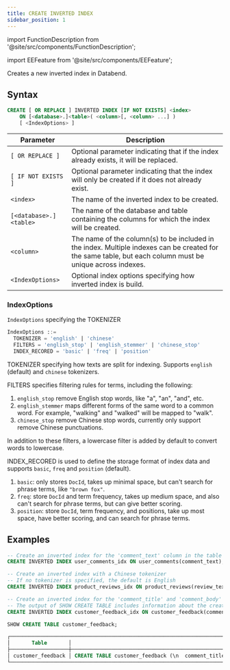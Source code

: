 ```yaml
---
title: CREATE INVERTED INDEX
sidebar_position: 1
---
```


import FunctionDescription from '@site/src/components/FunctionDescription';

<FunctionDescription description="Introduced or updated: v1.2.405"/>

import EEFeature from '@site/src/components/EEFeature';

<EEFeature featureName='INVERTED INDEX'/>

Creates a new inverted index in Databend.

## Syntax

```sql
CREATE [ OR REPLACE ] INVERTED INDEX [IF NOT EXISTS] <index>
    ON [<database>.]<table>( <column>[, <column> ...] )
    [ <IndexOptions> ]
```

| Parameter              | Description                                                                                                                                               |
|------------------------|-----------------------------------------------------------------------------------------------------------------------------------------------------------|
| `[ OR REPLACE ]`       | Optional parameter indicating that if the index already exists, it will be replaced.                                                                      |
| `[ IF NOT EXISTS ]`    | Optional parameter indicating that the index will only be created if it does not already exist.                                                           |
| `<index>`              | The name of the inverted index to be created.                                                                                                             |
| `[<database>.]<table>` | The name of the database and table containing the columns for which the index will be created.                                                            |
| `<column>`             | The name of the column(s) to be included in the index. Multiple indexes can be created for the same table, but each column must be unique across indexes. |
| `<IndexOptions>`       | Optional index options specifying how inverted index is build.                                                                                            |

### IndexOptions

`IndexOptions` specifying the TOKENIZER

```sql
IndexOptions ::=
  TOKENIZER = 'english' | 'chinese'
  FILTERS = 'english_stop' | 'english_stemmer' | 'chinese_stop'
  INDEX_RECORED = 'basic' | 'freq' | 'position'
```

TOKENIZER specifying how texts are split for indexing. Supports `english` (default) and `chinese` tokenizers.

FILTERS specifies filtering rules for terms, including the following:

1. `english_stop` remove English stop words, like "a", "an", "and", etc.
2. `english_stemmer` maps different forms of the same word to a common word. For example, "walking" and "walked" will be mapped to "walk".
3. `chinese_stop` remove Chinese stop words, currently only support remove Chinese punctuations.

In addition to these filters, a lowercase filter is added by default to convert words to lowercase.

INDEX_RECORED is used to define the storage format of index data and supports `basic`, `freq` and `position` (default).

1. `basic`: only stores `DocId`, takes up minimal space, but can't search for phrase terms, like `"brown fox"`.
2. `freq`: store `DocId` and term frequency, takes up medium space, and also can't search for phrase terms, but can give better scoring.
3. `position`: store `DocId`, term frequency, and positions, take up most space, have better scoring, and can search for phrase terms.

## Examples

```sql
-- Create an inverted index for the 'comment_text' column in the table 'user_comments'
CREATE INVERTED INDEX user_comments_idx ON user_comments(comment_text);

-- Create an inverted index with a Chinese tokenizer
-- If no tokenizer is specified, the default is English
CREATE INVERTED INDEX product_reviews_idx ON product_reviews(review_text) TOKENIZER = 'chinese';

-- Create an inverted index for the 'comment_title' and 'comment_body' columns in the table 'user_comments'
-- The output of SHOW CREATE TABLE includes information about the created inverted index
CREATE INVERTED INDEX customer_feedback_idx ON customer_feedback(comment_title, comment_body);

SHOW CREATE TABLE customer_feedback;

┌─────────────────────────────────────────────────────────────────────────────────────────────────────────────────────────────────────────────────────────────────────────────────────────────────────────────┐
│       Table       │                                                                                       Create Table                                                                                      │
├───────────────────┼─────────────────────────────────────────────────────────────────────────────────────────────────────────────────────────────────────────────────────────────────────────────────────────┤
│ customer_feedback │ CREATE TABLE customer_feedback (\n  comment_title VARCHAR NULL,\n  comment_body VARCHAR NULL,\n  SYNC INVERTED INDEX customer_feedback_idx (comment_title, comment_body)\n) ENGINE=FUSE │
└─────────────────────────────────────────────────────────────────────────────────────────────────────────────────────────────────────────────────────────────────────────────────────────────────────────────┘
```